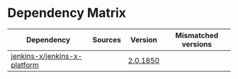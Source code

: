 # Dependency Matrix

Dependency | Sources | Version | Mismatched versions
---------- | ------- | ------- | -------------------
[jenkins-x/jenkins-x-platform](https://github.com/jenkins-x/jenkins-x-platform) |  | [2.0.1850](https://github.com/jenkins-x/jenkins-x-platform/releases/tag/v2.0.1850) | 
